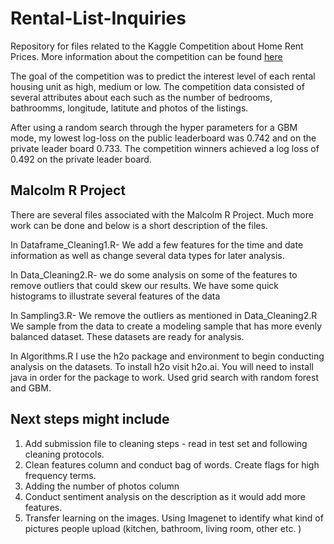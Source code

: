 # Rental-List-Inquiries
Repository for files related to the Kaggle Competition about Home Rent Prices. More information about the competition can be found [here](https://www.kaggle.com/c/two-sigma-connect-rental-listing-inquiries) 

The goal of the competition was to predict the interest level of each rental housing unit as high, medium or low. The competition data consisted of several attributes about each such as the number of bedrooms, bathroomms, longitude, latitute and photos of the listings. 

After using a random search through the hyper parameters for a GBM mode, my lowest log-loss on the public leaderboard was 0.742 and on the private leader board 0.733. The competition winners achieved a log loss of 0.492 on the private leader board. 

## Malcolm R Project 

There are several files associated with the Malcolm R Project. Much more work can be done and below is a short description of the files. 


In Dataframe_Cleaning1.R- 
We add a few features for the time and date information as well as change several data types for later analysis. 

In Data_Cleaning2.R- 
we do some analysis on some of the features to remove outliers that could skew our results. 
We have some quick histograms to illustrate several features of the data 

In Sampling3.R- 
We remove the outliers as mentioned in Data_Cleaning2.R 
We sample from the data to create a modeling sample that has more evenly balanced dataset. 
These datasets are ready for analysis. 

In Algorithms.R 
I use the h2o package and environment to begin conducting analysis on the datasets. 
To install h2o visit h2o.ai. You will need to install java in order for the package to work. 
Used grid search with random forest and GBM. 


## Next steps might include 
1. Add submission file to cleaning steps - read in test set and following cleaning protocols. 
2. Clean features column and conduct bag of words. Create flags for high frequency terms. 
3. Adding the number of photos column  
4. Conduct sentiment analysis on the description as it would add more features. 
5. Transfer learning on the images. Using Imagenet to identify what kind of pictures people upload 
  (kitchen, bathroom, living room, other etc. ) 

